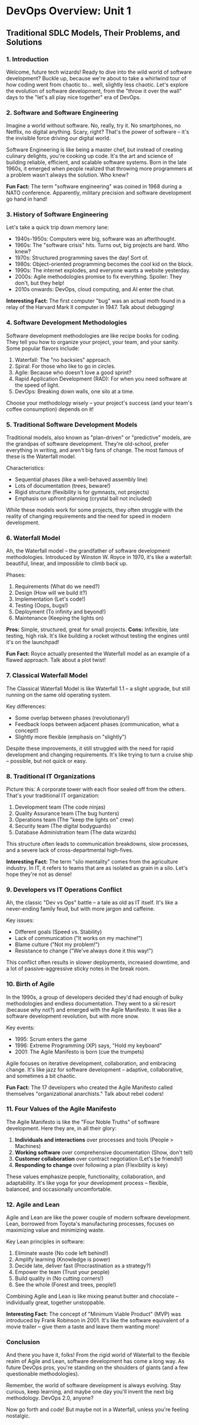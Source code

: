 # DevOps Overview: Unit 1
## Traditional SDLC Models, Their Problems, and Solutions

### 1. Introduction

Welcome, future tech wizards! Ready to dive into the wild world of software development? Buckle up, because we're about to take a whirlwind tour of how coding went from chaotic to... well, slightly less chaotic. Let's explore the evolution of software development, from the "throw it over the wall" days to the "let's all play nice together" era of DevOps.

### 2. Software and Software Engineering

Imagine a world without software. No, really, try it. No smartphones, no Netflix, no digital anything. Scary, right? That's the power of software – it's the invisible force driving our digital world.

Software Engineering is like being a master chef, but instead of creating culinary delights, you're cooking up code. It's the art and science of building reliable, efficient, and scalable software systems. Born in the late 1960s, it emerged when people realized that throwing more programmers at a problem wasn't always the solution. Who knew?

**Fun Fact:** The term "software engineering" was coined in 1968 during a NATO conference. Apparently, military precision and software development go hand in hand!

### 3. History of Software Engineering

Let's take a quick trip down memory lane:

- 1940s-1950s: Computers were big, software was an afterthought.
- 1960s: The "software crisis" hits. Turns out, big projects are hard. Who knew?
- 1970s: Structured programming saves the day! Sort of.
- 1980s: Object-oriented programming becomes the cool kid on the block.
- 1990s: The internet explodes, and everyone wants a website yesterday.
- 2000s: Agile methodologies promise to fix everything. Spoiler: They don't, but they help!
- 2010s onwards: DevOps, cloud computing, and AI enter the chat.

**Interesting Fact:** The first computer "bug" was an actual moth found in a relay of the Harvard Mark II computer in 1947. Talk about debugging!

### 4. Software Development Methodologies

Software development methodologies are like recipe books for coding. They tell you how to organize your project, your team, and your sanity. Some popular flavors include:

1. Waterfall: The "no backsies" approach.
2. Spiral: For those who like to go in circles.
3. Agile: Because who doesn't love a good sprint?
4. Rapid Application Development (RAD): For when you need software at the speed of light.
5. DevOps: Breaking down walls, one silo at a time.

Choose your methodology wisely – your project's success (and your team's coffee consumption) depends on it!

### 5. Traditional Software Development Models

Traditional models, also known as "plan-driven" or "predictive" models, are the grandpas of software development. They're old-school, prefer everything in writing, and aren't big fans of change. The most famous of these is the Waterfall model.

Characteristics:
- Sequential phases (like a well-behaved assembly line)
- Lots of documentation (trees, beware!)
- Rigid structure (flexibility is for gymnasts, not projects)
- Emphasis on upfront planning (crystal ball not included)

While these models work for some projects, they often struggle with the reality of changing requirements and the need for speed in modern development.

### 6. Waterfall Model

Ah, the Waterfall model – the grandfather of software development methodologies. Introduced by Winston W. Royce in 1970, it's like a waterfall: beautiful, linear, and impossible to climb back up.

Phases:
1. Requirements (What do we need?)
2. Design (How will we build it?)
3. Implementation (Let's code!)
4. Testing (Oops, bugs!)
5. Deployment (To infinity and beyond!)
6. Maintenance (Keeping the lights on)

**Pros:** Simple, structured, great for small projects.
**Cons:** Inflexible, late testing, high risk. It's like building a rocket without testing the engines until it's on the launchpad!

**Fun Fact:** Royce actually presented the Waterfall model as an example of a flawed approach. Talk about a plot twist!

### 7. Classical Waterfall Model

The Classical Waterfall Model is like Waterfall 1.1 – a slight upgrade, but still running on the same old operating system.

Key differences:
- Some overlap between phases (revolutionary!)
- Feedback loops between adjacent phases (communication, what a concept!)
- Slightly more flexible (emphasis on "slightly")

Despite these improvements, it still struggled with the need for rapid development and changing requirements. It's like trying to turn a cruise ship – possible, but not quick or easy.

### 8. Traditional IT Organizations

Picture this: A corporate tower with each floor sealed off from the others. That's your traditional IT organization:

1. Development team (The code ninjas)
2. Quality Assurance team (The bug hunters)
3. Operations team (The "keep the lights on" crew)
4. Security team (The digital bodyguards)
5. Database Administration team (The data wizards)

This structure often leads to communication breakdowns, slow processes, and a severe lack of cross-departmental high-fives.

**Interesting Fact:** The term "silo mentality" comes from the agriculture industry. In IT, it refers to teams that are as isolated as grain in a silo. Let's hope they're not as dense!

### 9. Developers vs IT Operations Conflict

Ah, the classic "Dev vs Ops" battle – a tale as old as IT itself. It's like a never-ending family feud, but with more jargon and caffeine.

Key issues:
- Different goals (Speed vs. Stability)
- Lack of communication ("It works on my machine!")
- Blame culture ("Not my problem!")
- Resistance to change ("We've always done it this way!")

This conflict often results in slower deployments, increased downtime, and a lot of passive-aggressive sticky notes in the break room.

### 10. Birth of Agile

In the 1990s, a group of developers decided they'd had enough of bulky methodologies and endless documentation. They went to a ski resort (because why not?) and emerged with the Agile Manifesto. It was like a software development revolution, but with more snow.

Key events:
- 1995: Scrum enters the game
- 1996: Extreme Programming (XP) says, "Hold my keyboard"
- 2001: The Agile Manifesto is born (cue the trumpets)

Agile focuses on iterative development, collaboration, and embracing change. It's like jazz for software development – adaptive, collaborative, and sometimes a bit chaotic.

**Fun Fact:** The 17 developers who created the Agile Manifesto called themselves "organizational anarchists." Talk about rebel coders!

### 11. Four Values of the Agile Manifesto

The Agile Manifesto is like the "Four Noble Truths" of software development. Here they are, in all their glory:

1. **Individuals and interactions** over processes and tools (People > Machines)
2. **Working software** over comprehensive documentation (Show, don't tell)
3. **Customer collaboration** over contract negotiation (Let's be friends!)
4. **Responding to change** over following a plan (Flexibility is key)

These values emphasize people, functionality, collaboration, and adaptability. It's like yoga for your development process – flexible, balanced, and occasionally uncomfortable.

### 12. Agile and Lean

Agile and Lean are like the power couple of modern software development. Lean, borrowed from Toyota's manufacturing processes, focuses on maximizing value and minimizing waste.

Key Lean principles in software:
1. Eliminate waste (No code left behind!)
2. Amplify learning (Knowledge is power)
3. Decide late, deliver fast (Procrastination as a strategy?)
4. Empower the team (Trust your people)
5. Build quality in (No cutting corners!)
6. See the whole (Forest and trees, people!)

Combining Agile and Lean is like mixing peanut butter and chocolate – individually great, together unstoppable.

**Interesting Fact:** The concept of "Minimum Viable Product" (MVP) was introduced by Frank Robinson in 2001. It's like the software equivalent of a movie trailer – give them a taste and leave them wanting more!

### Conclusion

And there you have it, folks! From the rigid world of Waterfall to the flexible realm of Agile and Lean, software development has come a long way. As future DevOps pros, you're standing on the shoulders of giants (and a few questionable methodologies).

Remember, the world of software development is always evolving. Stay curious, keep learning, and maybe one day you'll invent the next big methodology. DevOps 2.0, anyone?

Now go forth and code! But maybe not in a Waterfall, unless you're feeling nostalgic.
